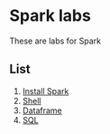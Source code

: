 # Spark labs

These are labs for Spark

## List

 1. [Install Spark](1-install-spark.ipynb)
 2. [Shell](2-shell.ipynb)
 3. [Dataframe](3-dataframe.ipynb)
 4. [SQL](4-sql.ipynb)
